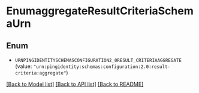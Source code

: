 # EnumaggregateResultCriteriaSchemaUrn

## Enum


* `URNPINGIDENTITYSCHEMASCONFIGURATION2_0RESULT_CRITERIAAGGREGATE` (value: `"urn:pingidentity:schemas:configuration:2.0:result-criteria:aggregate"`)


[[Back to Model list]](../README.md#documentation-for-models) [[Back to API list]](../README.md#documentation-for-api-endpoints) [[Back to README]](../README.md)



